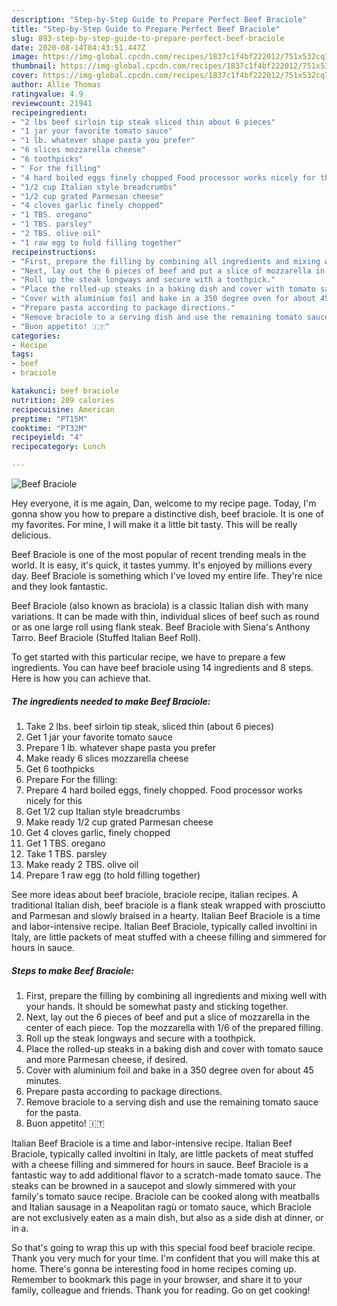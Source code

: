 ```yaml
---
description: "Step-by-Step Guide to Prepare Perfect Beef Braciole"
title: "Step-by-Step Guide to Prepare Perfect Beef Braciole"
slug: 893-step-by-step-guide-to-prepare-perfect-beef-braciole
date: 2020-08-14T04:43:51.447Z
image: https://img-global.cpcdn.com/recipes/1837c1f4bf222012/751x532cq70/beef-braciole-recipe-main-photo.jpg
thumbnail: https://img-global.cpcdn.com/recipes/1837c1f4bf222012/751x532cq70/beef-braciole-recipe-main-photo.jpg
cover: https://img-global.cpcdn.com/recipes/1837c1f4bf222012/751x532cq70/beef-braciole-recipe-main-photo.jpg
author: Allie Thomas
ratingvalue: 4.9
reviewcount: 21941
recipeingredient:
- "2 lbs beef sirloin tip steak sliced thin about 6 pieces"
- "1 jar your favorite tomato sauce"
- "1 lb. whatever shape pasta you prefer"
- "6 slices mozzarella cheese"
- "6 toothpicks"
- " For the filling"
- "4 hard boiled eggs finely chopped Food processor works nicely for this"
- "1/2 cup Italian style breadcrumbs"
- "1/2 cup grated Parmesan cheese"
- "4 cloves garlic finely chopped"
- "1 TBS. oregano"
- "1 TBS. parsley"
- "2 TBS. olive oil"
- "1 raw egg to hold filling together"
recipeinstructions:
- "First, prepare the filling by combining all ingredients and mixing well with your hands. It should be somewhat pasty and sticking together."
- "Next, lay out the 6 pieces of beef and put a slice of mozzarella in the center of each piece. Top the mozzarella with 1/6 of the prepared filling."
- "Roll up the steak longways and secure with a toothpick."
- "Place the rolled-up steaks in a baking dish and cover with tomato sauce and more Parmesan cheese, if desired."
- "Cover with aluminium foil and bake in a 350 degree oven for about 45 minutes."
- "Prepare pasta according to package directions."
- "Remove braciole to a serving dish and use the remaining tomato sauce for the pasta."
- "Buon appetito! 🇮🇹"
categories:
- Recipe
tags:
- beef
- braciole

katakunci: beef braciole 
nutrition: 209 calories
recipecuisine: American
preptime: "PT15M"
cooktime: "PT32M"
recipeyield: "4"
recipecategory: Lunch

---
```



![Beef Braciole](https://img-global.cpcdn.com/recipes/1837c1f4bf222012/751x532cq70/beef-braciole-recipe-main-photo.jpg)

Hey everyone, it is me again, Dan, welcome to my recipe page. Today, I'm gonna show you how to prepare a distinctive dish, beef braciole. It is one of my favorites. For mine, I will make it a little bit tasty. This will be really delicious.

Beef Braciole is one of the most popular of recent trending meals in the world. It is easy, it's quick, it tastes yummy. It's enjoyed by millions every day. Beef Braciole is something which I've loved my entire life. They're nice and they look fantastic.

Beef Braciole (also known as braciola) is a classic Italian dish with many variations. It can be made with thin, individual slices of beef such as round or as one large roll using flank steak. Beef Braciole with Siena&#39;s Anthony Tarro. Beef Braciole (Stuffed Italian Beef Roll).


To get started with this particular recipe, we have to prepare a few ingredients. You can have beef braciole using 14 ingredients and 8 steps. Here is how you can achieve that.

<!--inarticleads1-->

##### The ingredients needed to make Beef Braciole:

1. Take 2 lbs. beef sirloin tip steak, sliced thin (about 6 pieces)
1. Get 1 jar your favorite tomato sauce
1. Prepare 1 lb. whatever shape pasta you prefer
1. Make ready 6 slices mozzarella cheese
1. Get 6 toothpicks
1. Prepare  For the filling:
1. Prepare 4 hard boiled eggs, finely chopped. Food processor works nicely for this
1. Get 1/2 cup Italian style breadcrumbs
1. Make ready 1/2 cup grated Parmesan cheese
1. Get 4 cloves garlic, finely chopped
1. Get 1 TBS. oregano
1. Take 1 TBS. parsley
1. Make ready 2 TBS. olive oil
1. Prepare 1 raw egg (to hold filling together)


See more ideas about beef braciole, braciole recipe, italian recipes. A traditional Italian dish, beef braciole is a flank steak wrapped with prosciutto and Parmesan and slowly braised in a hearty. Italian Beef Braciole is a time and labor-intensive recipe. Italian Beef Braciole, typically called involtini in Italy, are little packets of meat stuffed with a cheese filling and simmered for hours in sauce. 

<!--inarticleads2-->

##### Steps to make Beef Braciole:

1. First, prepare the filling by combining all ingredients and mixing well with your hands. It should be somewhat pasty and sticking together.
1. Next, lay out the 6 pieces of beef and put a slice of mozzarella in the center of each piece. Top the mozzarella with 1/6 of the prepared filling.
1. Roll up the steak longways and secure with a toothpick.
1. Place the rolled-up steaks in a baking dish and cover with tomato sauce and more Parmesan cheese, if desired.
1. Cover with aluminium foil and bake in a 350 degree oven for about 45 minutes.
1. Prepare pasta according to package directions.
1. Remove braciole to a serving dish and use the remaining tomato sauce for the pasta.
1. Buon appetito! 🇮🇹


Italian Beef Braciole is a time and labor-intensive recipe. Italian Beef Braciole, typically called involtini in Italy, are little packets of meat stuffed with a cheese filling and simmered for hours in sauce. Beef Braciole is a fantastic way to add additional flavor to a scratch-made tomato sauce. The steaks can be browned in a saucepot and slowly simmered with your family&#39;s tomato sauce recipe. Braciole can be cooked along with meatballs and Italian sausage in a Neapolitan ragù or tomato sauce, which Braciole are not exclusively eaten as a main dish, but also as a side dish at dinner, or in a. 

So that's going to wrap this up with this special food beef braciole recipe. Thank you very much for your time. I'm confident that you will make this at home. There's gonna be interesting food in home recipes coming up. Remember to bookmark this page in your browser, and share it to your family, colleague and friends. Thank you for reading. Go on get cooking!
